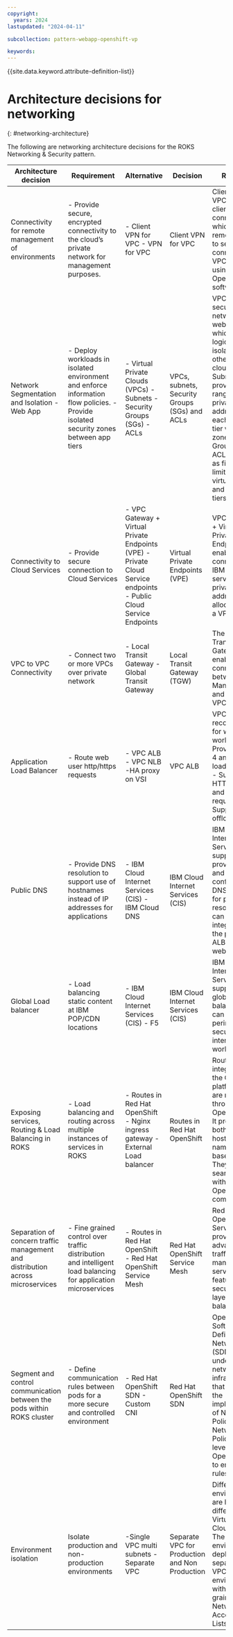 ```yaml
---
copyright:
  years: 2024
lastupdated: "2024-04-11"

subcollection: pattern-webapp-openshift-vp

keywords:
---
```

{{site.data.keyword.attribute-definition-list}}

# Architecture decisions for networking

{: #networking-architecture}

The following are networking architecture decisions for the ROKS Networking & Security pattern.

| **Architecture decision**                                                | **Requirement**                                                                                                                 | **Alternative**                                                                                               | **Decision**                             | **Rationale**                                                                                                                                                                                                                                                                                        |
| ------------------------------------------------------------------------------ | ------------------------------------------------------------------------------------------------------------------------------------- | ------------------------------------------------------------------------------------------------------------------- | ---------------------------------------------- | ---------------------------------------------------------------------------------------------------------------------------------------------------------------------------------------------------------------------------------------------------------------------------------------------------------- |
| Connectivity for remote management of environments                             | - Provide secure, encrypted connectivity to the cloud’s private network for management purposes.                                     | - Client VPN for VPC - VPN for VPC                                                                                  | Client VPN for VPC                             | Client VPN for VPC provides client-to-site connectivity, which allows remote devices to securely connect to the VPC network using an OpenVPN software client.                                                                                                                                              |
| Network Segmentation and Isolation - Web App                                   | - Deploy workloads in isolated environment and enforce information flow policies. - Provide isolated security zones between app tiers | - Virtual Private Clouds (VPCs) - Subnets - Security Groups (SGs) - ACLs                                            | VPCs, subnets, Security Groups (SGs) and ACLs  | VPCs provide secure, virtual networks for web apps which are logically isolated from other public cloud tenants. Subnets provide a range of private IP addresses for each Web app tier within a zone. Security Groups and ACLs are used as firewalls to limit access to virtual servers and web app tiers. |
| Connectivity to Cloud Services                                                 | - Provide secure connection to Cloud Services                                                                                         | - VPC Gateway +  Virtual Private Endpoints (VPE) - Private Cloud Service endpoints - Public Cloud Service Endpoints | Virtual Private Endpoints (VPE)                | VPC Gateway +  Virtual Private Endpoints enable connectivity to IBM Cloud services using private IP addresses allocated from a VPC subnet.                                                                                                                                                                 |
| VPC to VPC Connectivity                                                        | - Connect two or more VPCs over private network                                                                                       | - Local Transit Gateway - Global Transit Gateway                                                                    | Local Transit Gateway (TGW)                    | The Local Transit Gateway enables connectivity between the Management and Workload VPCs.                                                                                                                                                                                                                   |
| Application Load Balancer                                                      | - Route web user http/https requests                                                                                                  | - VPC ALB - VPC NLB -HA proxy on VSI                                                                                | VPC ALB                                        | VPC ALB is recommended for web-based workloads. - Provides layer 4 and layer 7 load balancing - Supports HTTP, HTTPS, and TCP requests - Supports SSL offloading.                                                                                                                                          |
| Public DNS                                                                     | - Provide DNS resolution to support use of hostnames instead of IP addresses for applications                                         | - IBM Cloud Internet Services (CIS) - IBM Cloud DNS                                                                 | IBM Cloud Internet Services (CIS)              | IBM Cloud Internet Services supports provisioning and configuring DNS records for public DNS resolution and can be integrated with the public VPC ALBs for the web tier.                                                                                                                                   |
| Global Load balancer                                                           | - Load balancing static content at IBM POP/CDN locations                                                                              | - IBM Cloud Internet Services (CIS) - F5                                                                            | IBM Cloud Internet Services (CIS)              | IBM Cloud Internet Services supports global load balancing and can act as perimeter security for the internet facing workloads.                                                                                                                                                                            |
| Exposing services, Routing & Load Balancing in ROKS                            | - Load balancing and routing across multiple instances of services in ROKS                                                            | - Routes in Red Hat OpenShift - Nginx ingress gateway - External Load balancer                                      | Routes in Red Hat OpenShift                    | Routes are integrated into the OpenShift platform and are managed through OpenShift API. It provides both hostname-name and path based routing. They work seamlessly with other OpenShift components.                                                                                                      |
| Separation of concern traffic management and distribution across microservices | - Fine grained control over traffic distribution and intelligent load balancing for application microservices                         | - Routes in Red Hat OpenShift - Red Hat OpenShift Service Mesh                                                      | Red Hat OpenShift Service Mesh                 | Red hat OpenShift Service Mesh provides advanced traffic management, service mesh features, security and layer 7 load balancing.                                                                                                                                                                           |
| Segment and control communication between the pods within ROKS cluster         | - Define communication rules between pods for a more secure and controlled environment                                                | - Red Hat OpenShift SDN - Custom CNI                                                                                | Red Hat OpenShift SDN                          | OpenShift Software-Defined Networking (SDN) is the underlying network infrastructure that facilitates the implementation of Network Policies. Network Policies leverage the OpenShift SDN to enforce rules.                                                                                                |
| Environment isolation                                                          | Isolate production and non-production environments                                                                                    | -Single VPC multi subnets  -Separate VPC                                                                            | Separate VPC for Production and Non Production | Different environments are hosted in different Virtual Private Cloud (VPC). The Production environment deployed separately in a VPC from environments with fine grained Network Access Control Lists (NACLs) .                                                                                             |
